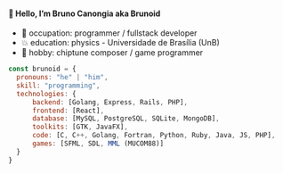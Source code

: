 #### :octopus: Hello, I’m Bruno Canongia aka Brunoid
* :floppy_disk: occupation: programmer / fullstack developer
* :collision: education: physics - Universidade de Brasília (UnB)
* :musical_keyboard: hobby: chiptune composer / game programmer
```javascript
const brunoid = {
  pronouns: "he" | "him",
  skill: "programming",
  technologies: {
      backend: [Golang, Express, Rails, PHP],
      frontend: [React],
      database: [MySQL, PostgreSQL, SQLite, MongoDB],
      toolkits: [GTK, JavaFX],
      code: [C, C++, Golang, Fortran, Python, Ruby, Java, JS, PHP],
      games: [SFML, SDL, MML (MUCOM88)]
  }
}
```
